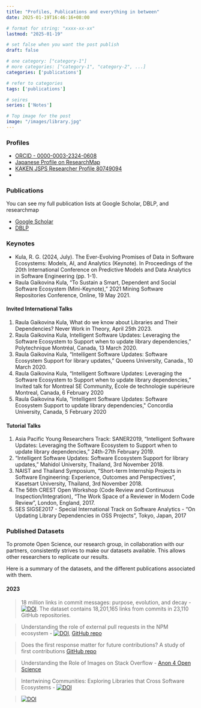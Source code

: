 ```yaml
---
title: "Profiles, Publications and everything in between"
date: 2025-01-19T16:46:16+08:00

# format for string: "xxxx-xx-xx"
lastmod: "2025-01-19"

# set false when you want the post publish
draft: false

# one category: ["category-1"] 
# more categories: ["category-1", "category-2", ...]
categories: ['publications']

# refer to categories
tags: ['publications']

# seires
series: ['Notes']

# Top image for the post
image: "/images/library.jpg"
---
```



<!--more-->

### Profiles

- [ORCID - 0000-0003-2324-0608](https://orcid.org/0000-0003-2324-0608)
- [Japanese Profile on ResearchMap](https://researchmap.jp/raula-k/?lang=english)
- [KAKEN JSPS Researcher Profile 80749094](https://nrid.nii.ac.jp/en/nrid/1000080749094/)
- 
### Publications

You can see my full publication lists at Google Scholar, DBLP, and researchmap

- [Google Scholar](https://scholar.google.com.au/citations?hl=ja&user=BxUrdQEAAAAJ)
- [DBLP](https://dblp.org/pid/64/7675.html)

### Keynotes

- Kula, R. G. (2024, July). The Ever-Evolving Promises of Data in Software Ecosystems: Models, AI, and Analytics (Keynote). In Proceedings of the 20th International Conference on Predictive Models and Data Analytics in Software Engineering (pp. 1-1).
- Raula Gaikovina Kula, “To Sustain a Smart, Dependent and Social Software Ecosystem (Mini-Keynote),” 2021 Mining Software Repositories Conference, Online, 19 May 2021.

#### Invited International Talks

1.	Raula Gaikovina Kula, What do we know about Libraries and Their Dependencies? Never Work in Theory, April 25th 2023.
2.	Raula Gaikovina Kula, Intelligent Software Updates: Leveraging the Software Ecosystem to Support when to update library dependencies,” Polytechnique Montréal, Canada, 13 March 2020.
3.	Raula Gaikovina Kula, “Intelligent Software Updates: Software Ecosystem Support for library updates,” Queens University, Canada., 10 March 2020.
4.	Raula Gaikovina Kula, “Intelligent Software Updates: Leveraging the Software Ecosystem to Support when to update library dependencies,” Invited talk for Montreal SE Community, École de technologie supérieure Montreal, Canada, 6 February 2020
5.	Raula Gaikovina Kula, "Intelligent Software Updates: Software Ecosystem Support to update library dependencies," Concordia University, Canada, 5 February 2020

#### Tutorial Talks

1.	Asia Pacific Young Researchers Track: SANER2019, “Intelligent Software Updates: Leveraging the Software Ecosystem to Support when to update library dependencies,” 24th-27th February 2019.
2.	“Intelligent Software Updates: Software Ecosystem Support for library updates,” Mahidol University, Thailand, 3rd November 2018.
3.	NAIST and Thailand Symposium, “Short-term Internship Projects in Software Engineering: Experience, Outcomes and Perspectives”, Kasetsart University, Thailand, 3rd November 2018.
4.	The 56th CREST Open Workshop (Code Review and Continuous Inspection/Integration), “The Work Space of a Reviewer in Modern Code Review”, London, England, 2017.
5.	SES SIGSE2017 - Special International Track on Software Analytics - “On Updating Library Dependencies in OSS Projects”, Tokyo, Japan, 2017

### Published Datasets

To promote Open Science, our research group, in collaboration with our partners, consistently strives to make our datasets available. This allows other researchers to replicate our results.

Here is a summary of the datasets, and the different publications associated with them. 

#### 2023 
> 18 million links in commit messages: purpose, evolution, and decay - [![DOI](https://zenodo.org/badge/DOI/10.5281/zenodo.7536500.svg)](https://doi.org/10.5281/zenodo.7536500). The dataset contains 18,201,165 links from commits in 23,110 GitHub repositories. 

> Understanding the role of external pull requests in the NPM ecosystem - [![DOI](https://zenodo.org/badge/DOI/10.5281/zenodo.6366998.svg)](https://doi.org/10.5281/zenodo.6366998), [GitHub repo](https://github.com/NAIST-SE/External-PullRequest)

> Does the first response matter for future contributions? A study of first contributions [GitHub repo](https://github.com/NAIST-SE/External-PullRequest)

> Understanding the Role of Images on Stack Overflow - [Anon 4 Open Science](https://anonymous.4open.science/r/SOImages/README.md)

> Intertwining Communities: Exploring Libraries that Cross Software Ecosystems - [![DOI](https://zenodo.org/badge/DOI/10.5281/zenodo.7553341.svg)](https://doi.org/10.5281/zenodo.7553341)

> [![DOI](https://zenodo.org/badge/DOI/10.5281/zenodo.7888116.svg)](https://doi.org/10.5281/zenodo.7888116)
